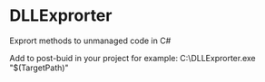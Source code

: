 DLLExprorter
============

Exprort methods to unmanaged code in C#

Add to post-buid in your project for example:
	C:\DLLExprorter.exe "$(TargetPath)"
